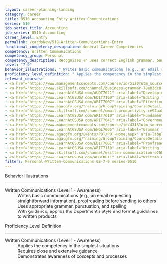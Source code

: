 ```yaml
---
layout: career-planning-landing
category: career
title: 0510 Accounting Entry Written Communications
series: 510
job_series_title: Accounting
job_series: 0510 Accounting
career_level: Entry
permalink: /cardsNew/510-Written-Communications-Entry
functional_competency_designation: General Career Competencies
competency: Written Communications
competency_group: Personal
competency_description: Recognizes or uses correct English grammar, punctuation, and spelling; communicates information (for example, facts, ideas, or messages) in a succinct and organized manner; produces written information, which may include technical material, that is appropriate for the intended audience
level: "7-9"
behavior_illustrations: " Writes basic communications (e.g., an email requesting straightforward information), proofreading before sending to others  Uses appropriate grammar, punctuation, and spelling  With guidance, applies the Department’s style and format guidelines to written products"
proficiency_level_definition: " Applies the competency in the simplest situations  Requires close and extensive guidance  Demonstrates awareness of concepts and processes"
relevant_courses: 
- <a href="https://www.managementconcepts.com/course/id/5120?utm_source=CFOportal&utm_medium=listing&utm_campaign=CFOTTEP&utm_id=23FM" aria-label="Budget Justification&#58; Effective Preparation and Submission - https://www.managementconcepts.com/course/id/5120?utm_source=CFOportal&utm_medium=listing&utm_campaign=CFOTTEP&utm_id=23FM">Budget Justification&#58; Effective Preparation and Submission</a>, Management Concepts
- <a href="https://www.skillsoft.com/channel/business-grammar-78e83dc0-f91e-11e6-aad2-6b3c03be7fe8?cta=feds" aria-label="Business Grammar Channel - https://www.skillsoft.com/channel/business-grammar-78e83dc0-f91e-11e6-aad2-6b3c03be7fe8?cta=feds">Business Grammar Channel</a>, Skillsoft
- <a href="https://www.LearnAtGSUSA.com/AUDT7021" aria-label="Developing and Presenting Audit Findings (AUDT7021) - https://www.LearnAtGSUSA.com/AUDT7021">Developing and Presenting Audit Findings (AUDT7021)</a>, Graduate School USA (GSUSA)
- <a href="https://www.LearnAtGSUSA.com/EDIT7100" aria-label="Editing for Impact (EDIT7100) - https://www.LearnAtGSUSA.com/EDIT7100">Editing for Impact (EDIT7100)</a>, Graduate School USA (GSUSA)
- <a href="https://www.LearnAtGSUSA.com/WRIT7007" aria-label="Effective Government Correspondence (WRIT7007) - https://www.LearnAtGSUSA.com/WRIT7007">Effective Government Correspondence (WRIT7007)</a>, Graduate School USA (GSUSA)
- <a href="https://www.agacgfm.org/Training/GroupTraining/CourseDetails.aspx?ID=22" aria-label="Effective Writing Skills for Auditors - https://www.agacgfm.org/Training/GroupTraining/CourseDetails.aspx?ID=22">Effective Writing Skills for Auditors</a>, AGA
- <a href="https://www.skillsoft.com/channel/email-productivity-ce97aa80-f91e-11e6-aad2-6b3c03be7fe8?cta=feds" aria-label="Email Productivity Channel - https://www.skillsoft.com/channel/email-productivity-ce97aa80-f91e-11e6-aad2-6b3c03be7fe8?cta=feds">Email Productivity Channel</a>, Skillsoft
- <a href="https://www.LearnAtGSUSA.com/WRIT7010" aria-label="Fundamentals of Writing (WRIT7010) - https://www.LearnAtGSUSA.com/WRIT7010">Fundamentals of Writing (WRIT7010)</a>, Graduate School USA (GSUSA)
- <a href="https://www.LearnAtGSUSA.com/WRIT7041" aria-label="Government Email Writing (WRIT7041) - https://www.LearnAtGSUSA.com/WRIT7041">Government Email Writing (WRIT7041)</a>, Graduate School USA (GSUSA)
- <a href="https://www.managementconcepts.com/course/id/4316?utm_source=CFOportal&utm_medium=listing&utm_campaign=CFOTTEP&utm_id=23FM" aria-label="Grammar Refresher - https://www.managementconcepts.com/course/id/4316?utm_source=CFOportal&utm_medium=listing&utm_campaign=CFOTTEP&utm_id=23FM">Grammar Refresher</a>, Management Concepts
- <a href="https://www.LearnAtGSUSA.com/ENGL7005" aria-label="Grammar for Professionals (ENGL7005) - https://www.LearnAtGSUSA.com/ENGL7005">Grammar for Professionals (ENGL7005)</a>, Graduate School USA (GSUSA)
- <a href="https://www.agacgfm.org/Events/PDT/PDT-Home.aspx" aria-label="Professional Development Training (PDT) - multi-competency training - https://www.agacgfm.org/Events/PDT/PDT-Home.aspx">Professional Development Training (PDT) - multi-competency training</a>, AGA
- <a href="https://www.agacgfm.org/Training/GroupTraining/CourseDetails.aspx?ID=49" aria-label="Professional Polish in the Public Sector - https://www.agacgfm.org/Training/GroupTraining/CourseDetails.aspx?ID=49">Professional Polish in the Public Sector</a>, AGA
- <a href="https://www.LearnAtGSUSA.com/EDIT7001" aria-label="Proofreading (EDIT7001) - https://www.LearnAtGSUSA.com/EDIT7001">Proofreading (EDIT7001)</a>, Graduate School USA (GSUSA)
- <a href="https://www.LearnAtGSUSA.com/WRIT7110" aria-label="Writing for Results (WRIT7110) - https://www.LearnAtGSUSA.com/WRIT7110">Writing for Results (WRIT7110)</a>, Graduate School USA (GSUSA)
- <a href="https://www.skillsoft.com/channel/written-communication-e25b4610-e719-11e6-9835-f723b46a2688?cta=feds" aria-label="Written Communication Channel - https://www.skillsoft.com/channel/written-communication-e25b4610-e719-11e6-9835-f723b46a2688?cta=feds">Written Communication Channel</a>, Skillsoft
- <a href="https://www.LearnAtGSUSA.com/AUDT8611" aria-label="Written Communication for Auditors (AUDT8611) - https://www.LearnAtGSUSA.com/AUDT8611">Written Communication for Auditors (AUDT8611)</a>, Graduate School USA (GSUSA)
filters: Personal-Written-Communications GS-7-9 series-0510
---
```


<div class="desktop:grid-col-6 margin-y-3">
  <div class="border-top-2 bg-white padding-3 shadow-5 height-full members-hover border-1px button-border border-top-blue radius-lg">
    <p class="text-bold label-color font-size-21">Behavior Illustrations</p>
    <hr class="hr-green"/>
    <dl class="text-base card-content-color"><dt>Written Communications (Level 1 - Awareness)</dt><dd>Writes basic communications (e.g., an email requesting straightforward information), proofreading before sending to others </dd><dd>Uses appropriate grammar, punctuation, and spelling </dd><dd>With guidance, applies the Department’s style and format guidelines to written products</dd></dl>
  </div>
</div>
<div class="desktop:grid-col-6 margin-y-3">
  <div class="border-top-2 bg-white padding-3 shadow-5 height-full members-hover border-1px button-border border-top-blue radius-lg">
    <p class="text-bold label-color font-size-21">Proficiency Level Definition</p>
     <hr class="hr-green"/>
    <dl class="text-base card-content-color"><dt>Written Communications (Level 1 - Awareness)</dt><dd>Applies the competency in the simplest situations </dd><dd>Requires close and extensive guidance </dd><dd>Demonstrates awareness of concepts and processes</dd></dl>
  </div>
</div>